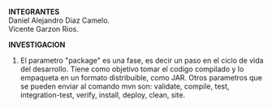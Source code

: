 **INTEGRANTES**  
Daniel Alejandro Diaz Camelo.  
Vicente Garzon Rios.  

**INVESTIGACION**
1. El parametro "package" es una fase, es decir un paso en el ciclo de vida del desarrollo. Tiene como objetivo tomar el codigo compilado y lo empaqueta en un formato distribuible, como JAR. Otros parametros que se pueden enviar al comando mvn son: validate, compile, test, integration-test, verify, install, deploy, clean, site.
